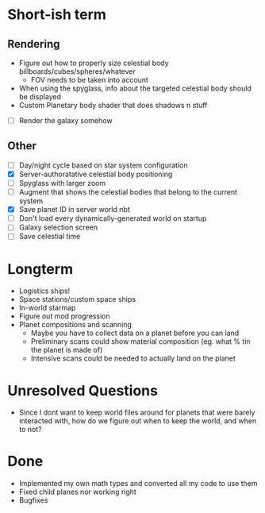 # Short-ish term

## Rendering
- Figure out how to properly size celestial body billboards/cubes/spheres/whatever
	- FOV needs to be taken into account
- When using the spyglass, info about the targeted celestial body should be displayed
- Custom Planetary body shader that does shadows n stuff
- [ ] Render the galaxy somehow

## Other
- [ ] Day/night cycle based on star system configuration
- [x] Server-authoratative celestial body positioning
- [ ] Spyglass with larger zoom
- [ ] Augment that shows the celestial bodies that belong to the current system
- [x] Save planet ID in server world nbt
- [ ] Don't load every dynamically-generated world on startup
- [ ] Galaxy selection screen
- [ ] Save celestial time

# Longterm
- Logistics ships!
- Space stations/custom space ships
- In-world starmap
- Figure out mod progression
- Planet compositions and scanning
	- Maybe you have to collect data on a planet before you can land
	- Preliminary scans could show material composition (eg. what % tin the planet is made of)
	- Intensive scans could be needed to actually land on the planet

# Unresolved Questions
- Since I dont want to keep world files around for planets that were barely interacted with, how do we figure out when to keep the world, and when to not?

# Done
- Implemented my own math types and converted all my code to use them
- Fixed child planes nor working right
- Bugfixes
